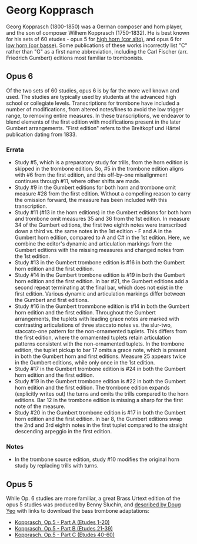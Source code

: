 # Georg Kopprasch

Georg Kopprasch (1800-1850) was a German composer and horn player, and the son of composer Wilhem Kopprasch (1750-1832). He is best known for his sets of 60 etudes -  opus 5 for [high horn (cor alto)](https://imslp.org/wiki/60_Etudes_for_High-Horn%2C_Op.5_(Kopprasch%2C_Georg)), and opus 6 for [low horn (cor basse)](https://imslp.org/wiki/60_Etudes_for_Low-Horn%2C_Op.6_(Kopprasch%2C_Georg)). Some publications of these works incorrectly list "C" rather than "G" as a first name abbreviation, including the Carl Fischer (arr. Friedrich Gumbert) editions most familiar to trombonists.

## Opus 6

Of the two sets of 60 studies, opus 6 is by far the more well known and used. The studies are typically used by students at the advanced high school or collegiate levels. Transcriptions for trombone have included a number of modifications, from altered notes/lines to avoid the low trigger range, to removing entire measures. In these transcriptions, we endeavor to blend elements of the first edition with modifications present in the later Gumbert arrangements. "First edition" refers to the Breitkopf und Härtel publication dating from 1833. 

### Errata

* Study #5, which is a preparatory study for trills, from the horn edition is skipped in the trombone edition. So, #5 in the trombone edition aligns with #6 from the first edition, and this off-by-one misalignment continues through #11, where other shifts are made.
* Study #9 in the Gumbert editions for both horn and trombone omit measure #28 from the first edition. Without a compelling reason to carry the omission forward, the measure has been included with this transcription.
* Study #11 (#13 in the horn editions) in the Gumbert editions for both horn and trombone omit measures 35 and 36 from the 1st edition. In measure 34 of the Gumbert editions, the first two eighth notes were transcribed down a third vs. the same notes in the 1st edition - F and A in the Gumbert horn edition, compared to A and C# in the 1st edition. Here, we combine the editor's dynamic and articulation markings from the Gumbert editions with the missing measures and changed notes from the 1st edition. 
* Study #13 in the Gumbert trombone edition is #16 in both the Gumbert horn edition and the first edition. 
* Study #14 in the Gumbert trombone edition is #19 in both the Gumbert horn edition and the first edition. In bar #21, the Gumbert editions add a second repeat terminating at the final bar, which does not exist in the first edition. Various dynamic and articulation markings differ between the Gumbert and first editions.
* Study #16 in the Gumbert trommbone edition is #14 in both the Gumbert horn edition and the first edition. Throughout the Gumbert arrangements, the tuplets with leading grace notes are marked with contrasting articulations of three staccato notes vs. the slur-two, staccato-one pattern for the non-ornamented tuplets. This differs from the first edition, where the ornamented tuplets retain articulation patterns consistent with the non-ornamented tuplets. In the trombone edition, the tuplet pickup to bar 17 omits a grace note, which is present in both the Gumbert horn and first editions. Measure 25 appears twice in the Gumbert editions, while only once in the 1st edition. 
* Study #17 in the Gumbert trombone edition is #24 in both the Gumbert horn edition and the first edition. 
* Study #19 in the Gumbert trombone edition is #22 in both the Gumbert horn edition and the first edition. The trombone edition expands (explicitly writes out) the turns and omits the trills compared to the horn editions. Bar 12 in the trombone edition is missing a sharp for the first note of the measure.
* Study #20 in the Gumbert trombone edition is #17 in both the Gumbert horn edition and the first edition. In bar 8, the Gumbert editions swap the 2nd and 3rd eighth notes in the first tuplet compared to the straight descending arpeggio in the first edition.  

### Notes

* In the trombone source edition, study #10 modifies the original horn study by replacing trills with turns. 

## Opus 5

While Op. 6 studies are more familiar, a great Brass Urtext edition of the opus 5 studies was produced by Benny Sluchin, and [described by Doug Yeo](https://yeodoug.com/kopprasch.html) with links to download the bass trombone adaptations: 

* [Kopprasch, Op.5 - Part A (Etudes 1-20)](https://yeodoug.com/publications/kopprasch/Kopp_op5_BB_partA.pdf)
* [Kopprasch, Op.5 - Part B (Etudes 21-39)](https://yeodoug.com/publications/kopprasch/Kopp_op5_BB_partB.pdf)
* [Kopprasch, Op.5 - Part C (Etudes 40-60)](https://yeodoug.com/publications/kopprasch/Kopp_op5_BB_partC.pdf)